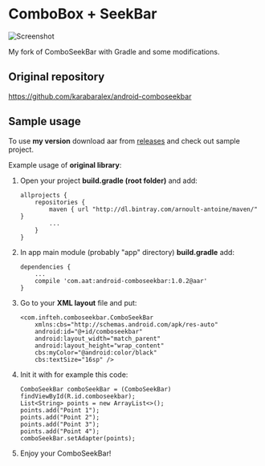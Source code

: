 # ComboBox + SeekBar

![Screenshot](https://github.com/sswierczek/android-comboseekbar/blob/master/screenshot.png)

My fork of ComboSeekBar with Gradle and some modifications.

## Original repository

https://github.com/karabaralex/android-comboseekbar

## Sample usage

To use **my version** download aar from [releases](https://github.com/sswierczek/android-comboseekbar/releases)
and check out sample project.


Example usage of **original library**:

 1. Open your project **build.gradle (root  folder)** and add:

        allprojects {
            repositories {
                maven { url "http://dl.bintray.com/arnoult-antoine/maven/" }
                ...
            }
        }

 2. In app main module (probably "app" directory) **build.gradle** add:

        dependencies {
            ...
            compile 'com.aat:android-comboseekbar:1.0.2@aar'
        }

 3. Go to your **XML layout** file and put:

        <com.infteh.comboseekbar.ComboSeekBar
            xmlns:cbs="http://schemas.android.com/apk/res-auto"
            android:id="@+id/comboseekbar"
            android:layout_width="match_parent"
            android:layout_height="wrap_content"
            cbs:myColor="@android:color/black"
            cbs:textSize="16sp" />

 4. Init it with for example this code:

        ComboSeekBar comboSeekBar = (ComboSeekBar) findViewById(R.id.comboseekbar);
        List<String> points = new ArrayList<>();
        points.add("Point 1");
        points.add("Point 2");
        points.add("Point 3");
        points.add("Point 4");
        comboSeekBar.setAdapter(points);

 5. Enjoy your ComboSeekBar!